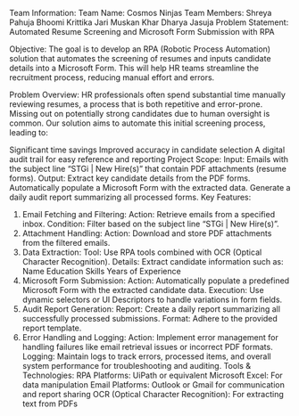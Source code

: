 Team Information:
Team Name: Cosmos Ninjas
Team Members:
Shreya Pahuja
Bhoomi
Krittika Jari
Muskan Khar
Dharya Jasuja
Problem Statement:
Automated Resume Screening and Microsoft Form Submission with RPA

Objective:
The goal is to develop an RPA (Robotic Process Automation) solution that automates the screening of resumes and inputs candidate details into a Microsoft Form. This will help HR teams streamline the recruitment process, reducing manual effort and errors.

Problem Overview:
HR professionals often spend substantial time manually reviewing resumes, a process that is both repetitive and error-prone. Missing out on potentially strong candidates due to human oversight is common. Our solution aims to automate this initial screening process, leading to:

Significant time savings
Improved accuracy in candidate selection
A digital audit trail for easy reference and reporting
Project Scope:
Input:
Emails with the subject line “STGi | New Hire(s)” that contain PDF attachments (resume forms).
Output:
Extract key candidate details from the PDF forms.
Automatically populate a Microsoft Form with the extracted data.
Generate a daily audit report summarizing all processed forms.
Key Features:
1. Email Fetching and Filtering:
Action: Retrieve emails from a specified inbox.
Condition: Filter based on the subject line “STGi | New Hire(s)”.
2. Attachment Handling:
Action: Download and store PDF attachments from the filtered emails.
3. Data Extraction:
Tool: Use RPA tools combined with OCR (Optical Character Recognition).
Details: Extract candidate information such as:
Name
Education
Skills
Years of Experience
4. Microsoft Form Submission:
Action: Automatically populate a predefined Microsoft Form with the extracted candidate data.
Execution: Use dynamic selectors or UI Descriptors to handle variations in form fields.
5. Audit Report Generation:
Report: Create a daily report summarizing all successfully processed submissions.
Format: Adhere to the provided report template.
6. Error Handling and Logging:
Action: Implement error management for handling failures like email retrieval issues or incorrect PDF formats.
Logging: Maintain logs to track errors, processed items, and overall system performance for troubleshooting and auditing.
Tools & Technologies:
RPA Platforms: UiPath or equivalent
Microsoft Excel: For data manipulation
Email Platforms: Outlook or Gmail for communication and report sharing
OCR (Optical Character Recognition): For extracting text from PDFs


